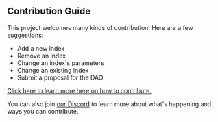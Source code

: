 ## Contribution Guide

This project welcomes many kinds of contribution! Here are a few suggestions:

- Add a new index
- Remove an index
- Change an index's parameters
- Change an existing index
- Submit a proposal for the DAO

[Click here to learn more here on how to contribute.](https://github.com/Volatility-DAO/PIPS#submit-a-pip)

You can also join [our Discord](https://discord.gg/f4T7MA6S) to learn more about what's happening and ways you can contribute.


